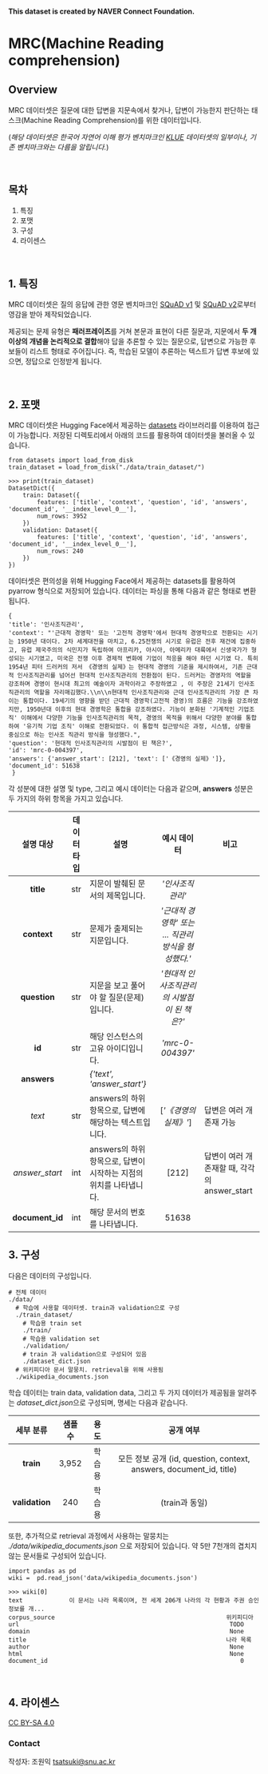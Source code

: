 #### This dataset is created by NAVER Connect Foundation. 
# MRC(Machine Reading comprehension)

## Overview

MRC 데이터셋은 질문에 대한 답변을 지문속에서 찾거나, 답변이 가능한지 판단하는 태스크(Machine Reading Comprehension)를 위한 데이터입니다.

(*해당 데이터셋은 한국어 자연어 이해 평가 벤치마크인 [KLUE](https://klue-benchmark.com/) 데이터셋의 일부이나, 기존 벤치마크와는 다름을 알립니다.*)

<br>

## 목차
1. 특징
2. 포맷
3. 구성
4. 라이센스 

<br>

## 1. 특징

MRC 데이터셋은 질의 응답에 관한 영문 벤치마크인 [SQuAD v1](https://rajpurkar.github.io/SQuAD-explorer/explore/1.1/dev/) 및 [SQuAD v2](https://rajpurkar.github.io/SQuAD-explorer/explore/v2.0/dev/)로부터 영감을 받아 제작되었습니다.

제공되는 문제 유형은 **패러프레이즈**를 거쳐 본문과 표현이 다른 질문과, 지문에서 **두 개 이상의 개념을 논리적으로 결합**해야 답을 추론할 수 있는 질문으로, 답변으로 가능한 후보들이 리스트 형태로 주어집니다. 즉, 학습된 모델이 추론하는 텍스트가 답변 후보에 있으면, 정답으로 인정받게 됩니다. 


<br>

## 2. 포맷

MRC 데이터셋은 Hugging Face에서 제공하는 [datasets](https://huggingface.co/docs/datasets/) 라이브러리를 이용하여 접근이 가능합니다. 저장된 디렉토리에서 아래의 코드를 활용하여 데이터셋을 불러올 수 있습니다. 
```
from datasets import load_from_disk
train_dataset = load_from_disk("./data/train_dataset/")

>>> print(train_dataset)
DatasetDict({
    train: Dataset({
        features: ['title', 'context', 'question', 'id', 'answers', 'document_id', '__index_level_0__'],
        num_rows: 3952
    })
    validation: Dataset({
        features: ['title', 'context', 'question', 'id', 'answers', 'document_id', '__index_level_0__'],
        num_rows: 240
    })
})
```
데이터셋은 편의성을 위해 Hugging Face에서 제공하는 datasets를 활용하여 pyarrow 형식으로 저장되어 있습니다. 데이터는 파싱을 통해 다음과 같은 형태로 변환됩니다.

```
{
'title': '인사조직관리',
'context': "'근대적 경영학' 또는 '고전적 경영학'에서 현대적 경영학으로 전환되는 시기는 1950년 대이다. 2차 세계대전을 마치고, 6.25전쟁의 시기로 유럽은 전후 재건에 집중하고, 유럽 제국주의의 식민지가 독립하여 아프리카, 아시아, 아메리카 대륙에서 신생국가가 형성되는 시기였고, 미국은 전쟁 이후 경제적 변화에 기업이 적응을 해야 하던 시기였 다. 특히 1954년 피터 드러커의 저서 《경영의 실제》는 현대적 경영의 기준을 제시하여서, 기존 근대적 인사조직관리를 넘어선 현대적 인사조직관리의 전환점이 된다. 드러커는 경영자의 역할을 강조하며 경영이 현시대 최고의 예술이자 과학이라고 주장하였고 , 이 주장은 21세기 인사조직관리의 역할을 자리매김했다.\\n\\n현대적 인사조직관리와 근대 인사조직관리의 가장 큰 차이는 통합이다. 19세기의 영향을 받던 근대적 경영학(고전적 경영)의 흐름은 기능을 강조하였지만, 1950년대 이후의 현대 경영학은 통합을 강조하였다. 기능이 분화된 '기계적인 기업조직' 이해에서 다양한 기능을 인사조직관리의 목적, 경영의 목적을 위해서 다양한 분야를 통합하여 '유기적 기업 조직' 이해로 전환되었다. 이 통합적 접근방식은 과정, 시스템, 상황을 중심으로 하는 인사조 직관리 방식을 형성했다.",
'question': '현대적 인사조직관리의 시발점이 된 책은?',
'id': 'mrc-0-004397', 
'answers': {'answer_start': [212], 'text': ['《경영의 실제》']},
'document_id': 51638 
 }
  ```
  
 각 성분에 대한 설명 및 type, 그리고 예시 데이터는 다음과 같으며, **answers** 성분은 두 가지의 하위 항목을 가지고 있습니다.

| 설명   대상          | 데이터 타입 |    설명                                                               |    예시 데이터                                             |    비고                                                  |
|:----------------------:|:-------------:|---------------------------------------------------------------------------|:----------------------------------------------------------------:|--------------------------------------------------------------|
| **title**                | str         | 지문이 발췌된 문서의 제목입니다.                                          | *'인사조직관리'*                         |                                                              |
| **context**              | str         | 문제가 출제되는 지문입니다.                                               | *'근대적 경영학' 또는 ... 직관리 방식을 형성했다.'*                        |                                                              |
| **question**             | str         | 지문을 보고 풀어야 할 질문(문제)입니다.                                   | *'현대적 인사조직관리의 시발점이 된 책은?'* |                                                              |
| **id**                 | str         | 해당 인스턴스의 고유 아이디입니다.                                        | *'mrc-0-004397'*                                     |                                                              |
|**answers**|| *{'text', 'answer_start'}* |
| *text*         | str         | answers의 하위 항목으로, 답변에 해당하는 텍스트입니다.                     | [*'《경영의 실제》'*]                                         | 답변은 여러 개 존재 가능                                     |
| *answer_start* | int       | answers의 하위 항목으로, 답변이 시작하는 지점의 위치를 나타냅니다.         | [212]                                                     | 답변이 여러 개 존재할 때, 각각의 answer_start                |
| **document_id** | int       | 해당 문서의 번호를 나타냅니다.         | 51638                                                     |                 |

 
  

## 3. 구성
다음은 데이터의 구성입니다.
```
# 전체 데이터
./data/
  # 학습에 사용할 데이터셋. train과 validation으로 구성
  ./train_dataset/
    # 학습용 train set
    ./train/
    # 학습용 validation set
    ./validation/
    # train 과 validation으로 구성되어 있음
    ./dataset_dict.json
  # 위키피디아 문서 말뭉치. retrieval을 위해 사용됨
  ./wikipedia_documents.json
```

학습 데이터는 train data, validation data, 그리고 두 가지 데이터가 제공됨을 알려주는 *dataset_dict.json*으로 구성되며, 명세는 다음과 같습니다.
 
 | 세부 분류 | 샘플 수 | 용도 | 공개 여부 |
 |:----------:|:---------:|:-----:|:-----------:|
 | **train**    | 3,952   |학습용|모든 정보 공개 (id, question, context, answers, document_id, title)|
 |**validation**|240      | 학습용 |   (train과 동일)     |
  
 또한, 추가적으로 retrieval 과정에서 사용하는 말뭉치는 *./data/wikipedia_documents.json* 으로 저장되어 있습니다. 약 5만 7천개의 겹치지 않는 문서들로 구성되어 있습니다.
 
 ```
 import pandas as pd
 wiki =  pd.read_json('data/wikipedia_documents.json')
 
 >>> wiki[0]
text             이 문서는 나라 목록이며, 전 세계 206개 나라의 각 현황과 주권 승인 정보를 개...
corpus_source                                                위키피디아
url                                                           TODO
domain                                                        None
title                                                        나라 목록
author                                                        None
html                                                          None
document_id                                                      0
 ```
  
  
<br>

 ## 4. 라이센스
 
  [CC BY-SA 4.0](https://creativecommons.org/licenses/by-sa/4.0/)
  
  ### Contact
 
 작성자: 조원익 tsatsuki@snu.ac.kr
